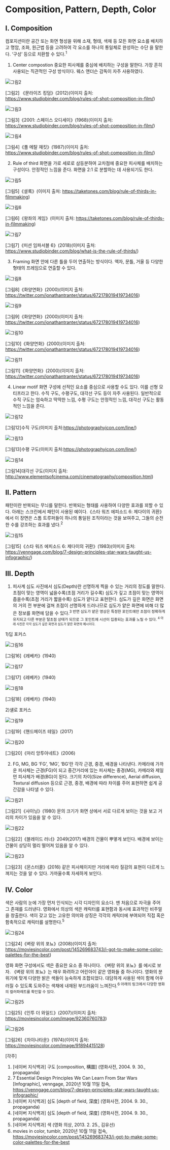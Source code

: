 # Composition, Pattern, Depth, Color

## Ⅰ. Composition

컴포지션이란 공간 또는 화면 형성을 위해 소재, 형태, 색채 등 모든 화면 요소를 배치하고 명암, 조화, 원근법 등을 고려하여 각 요소를 하나의 통일체로 완성하는 수단
을 말한다. ‘구성’ 등으로 치환할 수 있다.<sup>1  

1. Center compostion
중요한 피사체를 중심에 배치하는 구성을 말한다. 가장 흔히 사용되는 직관적인 구성 방식이다. 웨스 앤더슨 감독이 자주 사용하였다. 


![그림2](https://user-images.githubusercontent.com/71231278/95680909-dc9d2780-0c17-11eb-8a5e-f19b8d3ccfc7.jpg)


[그림2] 《문라이즈 킹덤》(2012)(이미지 출처: https://www.studiobinder.com/blog/rules-of-shot-composition-in-film/)


![그림3](https://user-images.githubusercontent.com/71231278/95680912-deff8180-0c17-11eb-9390-7fa7b8d6f585.jpg)


[그림3]《2001: 스페이스 오디세이》(1968)(이미지 출처: https://www.studiobinder.com/blog/rules-of-shot-composition-in-film/)


![그림4](https://user-images.githubusercontent.com/71231278/95680911-de66eb00-0c17-11eb-8516-a1ae9fda20e0.jpg)


[그림4]《풀 메탈 재킷》(1987)(이미지 출처: https://www.studiobinder.com/blog/rules-of-shot-composition-in-film/)


2. Rule of third
화면을 가로 세로로 삼등분하여 교차점에 중요한 피사체를 배치하는 구성이다. 안정적인 느낌을 준다. 화면을 2:1 로 분할하는 데 사용되기도 한다. 

![그림5](https://user-images.githubusercontent.com/71231278/95681268-cc864780-0c19-11eb-8e8b-ccb993eec8f2.jpg)


[그림5]《셜록》(이미지 출처: https://taketones.com/blog/rule-of-thirds-in-filmmaking)


![그림6](https://user-images.githubusercontent.com/71231278/95681270-cdb77480-0c19-11eb-8a0a-a2d4ec9bf16a.jpg)


[그림6]《왕좌의 게임》(이미지 출처: https://taketones.com/blog/rule-of-thirds-in-filmmaking)



![그림7](https://user-images.githubusercontent.com/71231278/95681298-efb0f700-0c19-11eb-94a0-93438b6df4a3.png)


[그림7]《미션 임파서블 6》(2018)(이미지 출처: https://www.studiobinder.com/blog/what-is-the-rule-of-thirds/)


3. Framing 
화면 안에 다른 틀을 두어 연출하는 방식이다. 액자, 문틀, 거울 등 다양한 형태의 프레임으로 연출할 수 있다.

![그림8](https://user-images.githubusercontent.com/71231278/95681507-2dfae600-0c1b-11eb-837f-285b8fc541a3.jpeg)


[그림8]《화양연화》(2000)(이미지 출처: https://twitter.com/jonathantranter/status/672178019419734016)


![그림9](https://user-images.githubusercontent.com/71231278/95681506-2d624f80-0c1b-11eb-830b-2b02962f924d.jpeg)


[그림9]《화양연화》(2000)(이미지 출처: https://twitter.com/jonathantranter/status/672178019419734016)


![그림10](https://user-images.githubusercontent.com/71231278/95681504-2cc9b900-0c1b-11eb-9444-0e27b0670bbd.jpeg)


[그림10]《화양연화》(2000)(이미지 출처: https://twitter.com/jonathantranter/status/672178019419734016)


![그림11](https://user-images.githubusercontent.com/71231278/95681501-2b988c00-0c1b-11eb-9969-059c4ebb5265.jpeg)


[그림11]《화양연화》(2000)(이미지 출처: https://twitter.com/jonathantranter/status/672178019419734016)


4. Linear motif
화면 구성에 선적인 요소를 중심으로 사용할 수도 있다. 이를 선형 모티프라고 한다. 수직 구도, 수평구도, 대각선 구도 등이 자주 사용된다. 일반적으로 수직 구도는 엄숙하고 딱딱한 느낌, 수평 구도는 안정적인 느낌, 대각선 구도는 활동적인 느낌을 준다.  


![그림12](https://user-images.githubusercontent.com/71231278/95681641-ff313f80-0c1b-11eb-94ee-c642d89a2ec9.jpg)


[그림12]수직 구도(이미지 출처:https://photographyicon.com/line/)


![그림13](https://user-images.githubusercontent.com/71231278/95681643-ffc9d600-0c1b-11eb-88b8-bceb0ac0785b.jpg)


[그림13]수평 구도(이미지 출처:https://photographyicon.com/line/)


![그림14](https://user-images.githubusercontent.com/71231278/95681886-394f1100-0c1d-11eb-9e7b-858b37bc94ce.jpg)


[그림14]대각선 구도(이미지 출처: http://www.elementsofcinema.com/cinematography/composition.html)


## Ⅱ. Pattern
패턴이란 반복되는 무늬를 말한다. 반복되는 형태를 사용하여 다양한 효과를 꾀할 수 있다. 아래는 스크린에서 패턴이 사용된 예이다.《스타 워즈 에피소드 6: 제다이의 귀환》에서 이 장면은 스톰 트루퍼들이 하나의 통일된 조직이라는 것을 보여주고, 그들의 순전한 수를 강조하는 효과를 냈다.<sup>2
 

![그림15](https://user-images.githubusercontent.com/71231278/95681955-ad89b480-0c1d-11eb-8ddc-f067bc1747df.png)


[그림15]《스타 워즈 에피소드 6: 제다이의 귀환》(1983)(이미지 출처: https://venngage.com/blog/7-design-principles-star-wars-taught-us-infographic/)


## Ⅲ. Depth 
1. 피사계 심도 
 사진에서 심도(Depth)란 선명하게 찍을 수 있는 거리의 정도를 말한다. 초점이 맞는 영역이 넓을수록(초점 거리가 길수록) 심도가 깊고 초점이 맞는 영역이 좁을수록(초점 거리가 짧을수록) 심도가 얕다고 표현한다. 심도가 깊은 화면은 화면의 거의 전 부분에 걸쳐 초점이 선명하게 드러나므로 심도가 얕은 화면에 비해 더 많은 정보를 화면에 담을 수 있다.<sup>3 
 반면 심도가 얕은 영상은 특정한 포인트에만 초점이 정확하게 유지되고 다른 부분은 탈초점 상태가 되므로 그 포인트에 시선이 집중되는 효과를 노릴 수 있다. <sup>4 
 아래 사진은 각각 심도가 깊은 화면과 심도가 얕은 화면의 예시이다. 


1)딥 포커스 


![그림16](https://user-images.githubusercontent.com/71231278/95682289-6a304580-0c1f-11eb-82be-a1f2af90a7d4.jpg)


[그림16]《레베카》(1940)


![그림17](https://user-images.githubusercontent.com/71231278/95682291-6b617280-0c1f-11eb-9729-1bdc28eb73e1.jpg)


[그림17]《레베카》(1940)


![그림18](https://user-images.githubusercontent.com/71231278/95682293-6bfa0900-0c1f-11eb-8606-e6552374175f.jpg)


[그림18]《레베카》(1940)

2)섈로 포커스


![그림19](https://user-images.githubusercontent.com/71231278/95682422-1d00a380-0c20-11eb-9335-65ece400ac0c.jpeg)


[그림19]《핸드메이즈 테일》(2017)


![그림20](https://user-images.githubusercontent.com/71231278/95682423-1e31d080-0c20-11eb-94c1-d5ca53e30dd0.jpg)


[그림20]《마리 앙투아네트》(2006)

2. FG, MG, BG
‘FG’, ‘MG’, ‘BG’란 각각 근경, 중경, 배경을 나타낸다. 카메라에 가까운 피사체는 근경(FG)이 되고 중간거리에 있는 피사체는 중경(MG), 카메라와 제일 먼 피사체가 배경(BG)이 된다. 크기의 차이(Size difference), Aerial diffusion, Textural diffusion 등으로 근경, 중경, 배경에 따라 차이를 주어 표현하면 쉽게 공간감을 나타낼 수 있다. 
 
 
![그림21](https://user-images.githubusercontent.com/71231278/95682953-3d7e2d00-0c23-11eb-99f7-4095c28162ec.jpg)


[그림21]《샤이닝》(1980)
문의 크기가 화면 상에서 서로 다르게 보이는 것을 보고 거리의 차이가 있음을 알 수 있다.

![그림22](https://user-images.githubusercontent.com/71231278/95682952-3c4d0000-0c23-11eb-8f96-d16c2c64a642.jpg)


[그림22]《블레이드 러너》2049(2017)
배경의 건물이 뿌옇게 보인다. 배경에 보이는 건물이 상당히 멀리 떨어져 있음을 알 수 있다. 


![그림23](https://user-images.githubusercontent.com/71231278/95682951-3b1bd300-0c23-11eb-8f95-bd17c51a1745.jpg)


[그림23]《몬스터콜》(2016)
같은 피사체이지만 거리에 따라 질감의 표현이 다르게 느껴지는 것을 알 수 있다. 가까울수록 자세하게 보인다. 


## Ⅳ. Color

 색은 사람의 눈에 가장 먼저 인식되는 시각 디자인의 요소다. 맨 처음으로 자극을 주어 그 존재를 드러낸다. 영화에서 의상의 색은 캐릭터를 표현함과 동시에 효과적인 비주얼을 창출한다. 색이 갖고 있는 고유한 의미와 상징은 각각의 캐릭터에 부여되어 직접 혹은 함축적으로 캐릭터를 설명한다.<sup>5
 
 
 ![그림24](https://user-images.githubusercontent.com/71231278/95683210-c21d7b00-0c24-11eb-850c-57b638564542.jpg)
 
 
[그림24]《벼랑 위의 포뇨》(2008)(이미지 출처: https://moviesincolor.com/post/145269683743/i-got-to-make-some-color-palettes-for-the-best)
 
 
 영화 화면 구성에서도 색은 중요한 요소 중 하나이다. 《벼랑 위의 포뇨》를 에시로 보자.  《벼랑 위의 포뇨》는 매우 화려하고 어린아이 같은 영화들 중 하나이다. 영화의 분위기에 맞게 다양한 밝은 색들이 능숙하게 조합되었다. 대담하게 사용된 색이 함께 어우러질 수 있도록 도와주는 색채에 내재된 부드러움이 느껴진다.<sup>6 아래의 링크에서 다양한 영화의 컬러파레트를 확인할 수 있다.
 
 
 ![그림25](https://user-images.githubusercontent.com/71231278/95683358-b088a300-0c25-11eb-8077-7809448615ed.jpg)
 
 
[그림25]《인투 더 와일드》(2007)(이미지 출처: https://moviesincolor.com/image/92360760783)


![그림26](https://user-images.githubusercontent.com/71231278/95683356-af577600-0c25-11eb-9499-1a270c359253.jpg)

 
[그림26]《차이나타운》(1974)(이미지 출처: https://moviesincolor.com/image/91894415128)

 
[각주]


1) [네이버 지식백과] 구도 [composition, 構圖] (영화사전, 2004. 9. 30., propaganda)
2) 7 Essential Design Principles We Can Learn From Star Wars [Infographic], venngage, 2020년 10월 11일 접속, https://venngage.com/blog/7-design-principles-star-wars-taught-us-infographic/
3) [네이버 지식백과] 심도 [depth of field, 深度] (영화사전, 2004. 9. 30., propaganda)
4) [네이버 지식백과] 심도 [depth of field, 深度] (영화사전, 2004. 9. 30., propaganda)
5) [네이버 지식백과] 색 (영화 의상, 2013. 2. 25., 김유선)
6)  movies in color, tumblr, 2020년 10월 11일 접속, https://moviesincolor.com/post/145269683743/i-got-to-make-some-color-palettes-for-the-best
